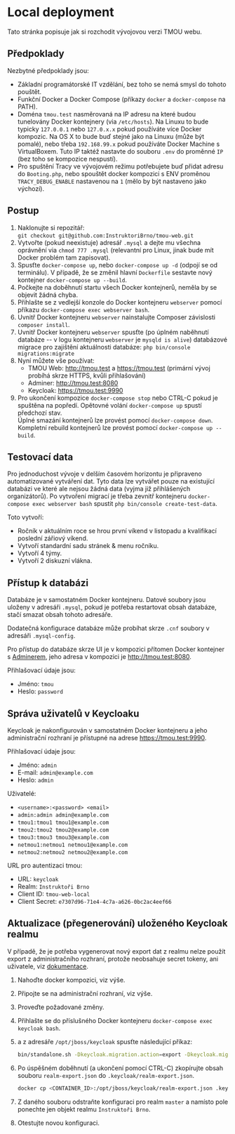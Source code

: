 # Local deployment

Tato stránka popisuje jak si rozchodit vývojovou verzi TMOU webu.

## Předpoklady

Nezbytné předpoklady jsou:

- Základní programátorské IT vzdělání, bez toho se nemá smysl do tohoto pouštět.
- Funkční Docker a Docker Compose (příkazy `docker` a `docker-compose` na PATH).
- Doména `tmou.test` nasměrovaná na IP adresu na které budou tunelovány Docker kontejnery (via `/etc/hosts`).
  Na Linuxu to bude typicky `127.0.0.1` nebo `127.0.x.x` pokud používáte více Docker kompozic.
  Na OS X to bude buď stejné jako na Linuxu (může být pomalé), nebo třeba `192.168.99.x` pokud používáte Docker Machine s VirtualBoxem.
  Tuto IP taktéž nastavte do souboru `.env` do proměnné `IP` (bez toho se kompozice nespustí).
- Pro spuštění Tracy ve vývojovém režimu potřebujete buď přidat adresu do `Booting.php`, nebo spouštět docker kompozici s ENV proměnou `TRACY_DEBUG_ENABLE` nastavenou na `1` (mělo by být nastaveno jako výchozí).

## Postup

1. Naklonujte si repozitář:  
   `git checkout git@github.com:InstruktoriBrno/tmou-web.git`
2. Vytvořte (pokud neexistuje) adresář `.mysql` a dejte mu všechna oprávnění via `chmod 777 .mysql` (relevantní pro Linux, jinak bude mít Docker problém tam zapisovat).
3. Spusťte `docker-compose up`, nebo `docker-compose up -d` (odpojí se od terminálu). V případě, že se změnil hlavní `Dockerfile` sestavte nový kontejner `docker-compose up --build`.
4. Počkejte na doběhnutí startu všech Docker kontejnerů, neměla by se objevit žádná chyba.
5. Přihlašte se z vedlejší konzole do Docker kontejneru `webserver` pomocí příkazu `docker-compose exec webserver bash`.
6. Uvnitř Docker kontejneru `webserver` nainstalujte Composer závislosti `composer install`.
7. Uvnitř Docker kontejneru `webserver` spusťte (po úplném naběhnutí databáze -- v logu kontejneru `webserver` je `mysqld is alive`) databázové migrace pro zajištění aktuálnosti databáze: `php bin/console migrations:migrate`
8. Nyní můžete vše používat:
   - TMOU Web: http://tmou.test a https://tmou.test (primární vývoj probíhá skrze HTTPS, kvůli přihlašování)
   - Adminer: http://tmou.test:8080
   - Keycloak: https://tmou.test:9990
9. Pro ukončení kompozice `docker-compose stop` nebo CTRL-C pokud je spuštěna na popředí.
   Opětovné volání `docker-compose up` spustí předchozí stav.  
   Úplné smazání kontejnerů lze provést pomocí `docker-compose down`.  
   Kompletní rebuild kontejnerů lze provést pomocí `docker-compose up --build`.
   
## Testovací data

Pro jednoduchost vývoje v delším časovém horizontu je připraveno automatizované vytváření dat.
Tyto data lze vytvářet pouze na existující databázi ve které ale nejsou žádná data (vyjma již přihlášených organizátorů).
Po vytvoření migrací je třeba zevnitř kontejneru `docker-compose exec webserver bash` spustit `php bin/console create-test-data`.

Toto vytvoří:
- Ročník v aktuálním roce se hrou první víkend v listopadu a kvalifikací poslední zářiový víkend.
- Vytvoří standardní sadu stránek & menu ročníku.
- Vytvoří 4 týmy.
- Vytvoří 2 diskuzní vlákna.

## Přístup k databázi

Databáze je v samostatném Docker kontejneru. Datové soubory jsou uloženy v adresáři `.mysql`, pokud je
potřeba restartovat obsah databáze, stačí smazat obsah tohoto adresáře.

Dodatečná konfigurace databáze může probíhat skrze `.cnf` soubory v adresáři `.mysql-config`.

Pro přístup do databáze skrze UI je v kompozici přítomen Docker kontejner s [Adminerem](https://www.adminer.org/cs/),
jeho adresa v kompozici je http://tmou.test:8080.

Přihlašovací údaje jsou:

- Jméno: `tmou`
- Heslo: `password`

## Správa uživatelů v Keycloaku

Keycloak je nakonfigurován v samostatném Docker kontejneru a jeho administrační rozhraní je přístupné na adrese https://tmou.test:9990.

Přihlašovací údaje jsou:

- Jméno: `admin`
- E-mail: `admin@example.com`
- Heslo: `admin`

Uživatelé:

- `<username>:<password> <email>`
- `admin:admin admin@example.com`
- `tmou1:tmou1 tmou1@example.com`
- `tmou2:tmou2 tmou2@example.com`
- `tmou3:tmou3 tmou3@example.com`
- `netmou1:netmou1 netmou1@example.com`
- `netmou2:netmou2 netmou2@example.com`

URL pro autentizaci tmou:

- URL: `keycloak`
- Realm: `Instruktoři Brno`
- Client ID: `tmou-web-local`
- Client Secret: `e7307d96-71e4-4c7a-a626-0bc2ac4eef66`

## Aktualizace (přegenerování) uloženého Keycloak realmu

V případě, že je potřeba vygenerovat nový export dat z realmu nelze použít export z administračního rozhraní,
protože neobsahuje secret tokeny, ani uživatele, viz [dokumentace](https://access.redhat.com/documentation/en-us/red_hat_single_sign-on/7.0/html/server_administration_guide/export_import).

1. Nahoďte docker kompozici, viz výše.
2. Připojte se na administrační rozhraní, viz výše.
3. Proveďte požadované změny.
4. Přihlašte se do příslušného Docker kontejneru `docker-compose exec keycloak bash`.
5. a z adresáře `/opt/jboss/keycloak` spusťte následující příkaz:

    ```bash
    bin/standalone.sh -Dkeycloak.migration.action=export -Dkeycloak.migration.provider=singleFile -Dkeycloak.migration.file=realm-export.json -Djboss.http.port=8888 -Djboss.https.port=9999 -Djboss.management.http.port=7777
    ```
6. Po úspěšném doběhnutí (a ukončení pomocí CTRL-C) zkopírujte obsah souboru `realm-export.json` do `.keycloak/realm-export.json`.
   ```bash
   docker cp <CONTAINER_ID>:/opt/jboss/keycloak/realm-export.json .keycloak/realm-export.json
   ```
6. Z daného souboru odstraňte konfiguraci pro realm `master` a namísto pole ponechte jen objekt realmu `Instruktoři Brno`.
7. Otestujte novou konfiguraci.
